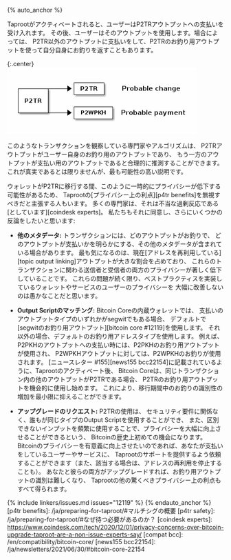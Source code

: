 {% auto_anchor %}

Taprootがアクティベートされると、ユーザーはP2TRアウトプットへの支払いを受け入れます。
その後、ユーザーはそのアウトプットを使用します。場合によっては、
P2TR以外のアウトプットに支払いをして、P2TRのお釣り用アウトプットを使って自分自身にお釣りを返すこともあります。

{:.center}
![Example transaction P2TR -> {P2WPKH, P2TR}](/img/posts/2021-10-p2tr-to-p2tr_p2wpkh.png)

このようなトランザクションを観察している専門家やアルゴリズムは、
P2TRアウトプットがユーザー自身のお釣り用のアウトプットであり、
もう一方のアウトプットが支払い用のアウトプットであると合理的に推測することができます。
これが真実であるとは限りませんが、最も可能性の高い説明です。

ウォレットがP2TRに移行する間、このように一時的にプライバシーが低下する可能性があるため、
Taprootの[プライバシー上の利点][p4tr benefits]を無視すべきだと主張する人もいます。
多くの専門家は、それは不当な過剰反応である[としています][coindesk experts]。
私たちもそれに同意し、さらにいくつかの反論をしたいと思います:

- **<!--other-metadata-->他のメタデータ:** トランザクションには、どのアウトプットがお釣りで、
  どのアウトプットが支払いかを明らかにする、その他のメタデータが含まれている場合があります。
  最も気になるのは、現在[アドレスを再利用している][topic output linking]アウトプットが大きな割合を占めており、
  これらのトランザクションに関わる送信者と受信者の両方のプライバシーが著しく低下していることです。
  これらの問題が続く限り、ベストプラクティスを実装しているウォレットやサービスのユーザーのプライバシーを
  大幅に改善しないのは愚かなことだと思います。

- **<!--output-script-matching-->Output Scriptのマッチング:** Bitcoin Coreの内蔵ウォレットでは、
  支払いのアウトプットタイプのいずれかがsegwitでもある場合、
  デフォルトで[segwitのお釣り用アウトプット][bitcoin core #12119]を使用します。
  それ以外の場合、デフォルトのお釣り用アドレスタイプを使用します。
  例えば、P2PKHのアウトプットへの支払い時には、P2PKHのお釣り用アウトプットが使用され、
  P2WPKHアウトプットに対しては、P2WPKHのお釣りが使用されます。
  [ニュースレター #155][news155 bcc22154]に記載されているように、Taprootのアクティベート後、
  Bitcoin Coreは、同じトランザクション内の他のアウトプットがP2TRである場合、
  P2TRのお釣り用アウトプットを機会的に使用し始めます。
  これにより、移行期間中のお釣りの識別性の増加を最小限に抑えることができます。

- **<!--request-upgrades-->アップグレードのリクエスト:** P2TRの使用は、
  セキュリティ要件に関係なく、誰もが同じタイプのOutput Scriptを使用することができ、
  また、区別できないインプットを頻繁に使用することで、プライバシーを大幅に向上させることができるという、
  Bitcoinの歴史上初めての機会になります。
  Bitcoinのプライバシーを有意義に向上させたいのであれば、あなたが支払いをしているユーザーやサービスに、
  Taprootのサポートを提供するよう依頼することができます（また、該当する場合は、アドレスの再利用を停止することも）。
  あなたと彼らの両方がアップグレードすれば、お釣り用アウトプットの識別は難しくなり、
  Taprootの他の驚くべきプライバシー上の利点もすべて得られます。

{% include linkers/issues.md issues="12119" %}
{% endauto_anchor %}
[p4tr benefits]: /ja/preparing-for-taproot/#マルチシグの概要
[p4tr safety]: /ja/preparing-for-taproot/#なぜ待つ必要があるのか？
[coindesk experts]: https://www.coindesk.com/tech/2020/12/01/privacy-concerns-over-bitcoin-upgrade-taproot-are-a-non-issue-experts-say/
[compat bcc]: /en/compatibility/bitcoin-core/
[news155 bcc22154]: /ja/newsletters/2021/06/30/#bitcoin-core-22154
